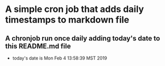 A simple cron job that adds daily timestamps to markdown file
============================================================
## A chronjob run once daily adding today's date to this README.md file
* today's date is Mon Feb  4 13:58:39 MST 2019

